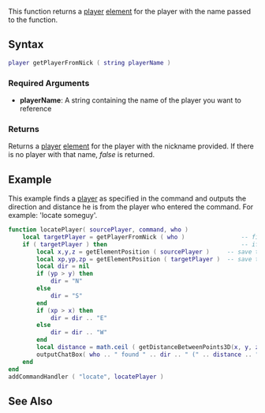 This function returns a [player](/docs/player.md "wikilink") [element](/element.md "wikilink") for the player with the name passed to the function.

Syntax
------

``` lua
player getPlayerFromNick ( string playerName )
```

### Required Arguments

-   **playerName**: A string containing the name of the player you want to reference

### Returns

Returns a [player](/docs/player.md "wikilink") [element](/element.md "wikilink") for the player with the nickname provided. If there is no player with that name, *false* is returned.

Example
-------

This example finds a [player](/docs/player.md "wikilink") as specified in the command and outputs the direction and distance he is from the player who entered the command. For example: 'locate someguy'.

``` lua
function locatePlayer( sourcePlayer, command, who )
    local targetPlayer = getPlayerFromNick ( who )                -- find the player that was specified in the command
    if ( targetPlayer ) then                                      -- if a player was found
        local x,y,z = getElementPosition ( sourcePlayer )     -- save the position of the player who entered the command
        local xp,yp,zp = getElementPosition ( targetPlayer )  -- save the position of the player who should be located
        local dir = nil
        if (yp > y) then
            dir = "N"
        else
            dir = "S"
        end
        if (xp > x) then
            dir = dir .. "E"
        else
            dir = dir .. "W"
        end
        local distance = math.ceil ( getDistanceBetweenPoints3D(x, y, z, xp, yp, zp) )
        outputChatBox( who .. " found " .. dir .. " (" .. distance .. ")", sourcePlayer) -- output the message
    end
end
addCommandHandler ( "locate", locatePlayer )
```

See Also
--------
